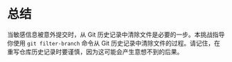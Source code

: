 # 总结

当敏感信息被意外提交时，从 Git 历史记录中清除文件是必要的一步。本挑战指导你使用 `git filter-branch` 命令从 Git 历史记录中清除文件的过程。请记住，在重写仓库历史记录时要谨慎，因为这可能会产生意想不到的后果。
